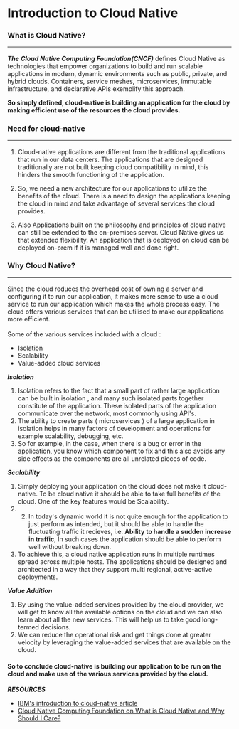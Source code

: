 # Introduction to Cloud Native #

### **What is Cloud Native?**  <hr/>

***The Cloud Native Computing Foundation(CNCF)***  defines Cloud Native as technologies that empower organizations to build and run scalable applications in modern, dynamic environments 
such as public, private, and hybrid clouds. Containers, service meshes, microservices, immutable infrastructure, and declarative APIs exemplify this approach.

**So simply defined, cloud-native is building an application for the cloud by making efficient use of the resources the cloud provides.** 

### **Need for cloud-native**  <hr/>

1) Cloud-native applications are different from the traditional applications that run in our data centers. 
The applications that are designed traditionally  are not built keeping cloud compatibility in mind, this hinders the smooth functioning of the application.<br/>

2) So, we need a new architecture for our applications to utilize the benefits of the cloud. There is a need to design the applications keeping the cloud in mind and take advantage of several services the cloud provides.<br/>

3) Also Applications built on the philosophy and principles of cloud native can still be extended to the on-premises server. Cloud Native gives us that extended flexibility. An application that is deployed on cloud can be deployed on-prem if it is managed well and done right.



### **Why Cloud Native?**   <hr/>

Since the cloud reduces the overhead cost of owning a server and configuring it to run our application, it makes more sense to use a cloud service to run our application which makes the whole process easy.
The cloud offers various services that can be utilised to make our applications more efficient.<br/><br/>
Some of the various services included with a cloud : 
- Isolation
- Scalability
- Value-added cloud services 

***Isolation***
1) Isolation refers to the fact that a small part of rather large application can be built in isolation , and many such isolated parts together constitute of the application. These isolated parts of the application communicate over the network, most commonly using API's.
2) The ability to create parts ( microservices ) of a large application in isolation helps in many factors of development and operations for example scalability, debugging, etc.
3) So for example, in the case, when there is a bug or error in the application, you know which component to fix and this also avoids any side effects as the components are all unrelated pieces of code.

***Scalability***
1) Simply deploying your application on the cloud does not make it cloud-native. To be cloud native it should be able to take full benefits of the cloud. One of the key features would be Scalability.
2) 2) In today's dynamic world it is not quite enough for the application to just perform as intended, but it should be able to handle the fluctuating traffic it recieves, i.e. **Ability to handle a sudden increase in traffic**, In such cases the application should be able to perform well without breaking down.
3) To achieve this, a cloud native application runs in multiple runtimes spread across multiple hosts. The applications should be designed and architected in a way that they support multi regional, active-active deployments.

***Value Addition***
1) By using the value-added services provided by the cloud provider, we will get to know all the available options on the cloud and we can also learn about all the new services. This will help us to take good long-termed decisions.
2) We can reduce the operational risk and get things done at greater velocity by leveraging the value-added services that are available on the cloud.

#### So to conclude cloud-native is building our application to be run on the cloud and make use of the various services provided by the cloud. ####

***RESOURCES***
- [IBM's introduction to cloud-native article](https://ibm.github.io/cloud-enterprise-examples/concepts/cloud-native-overview/)
- [Cloud Native Computing Foundation on What is Cloud Native and Why Should I Care?](https://www.youtube.com/watch?v=d_8Vly4_ofo)
